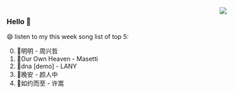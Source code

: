 <img align="right"  src="https://github-readme-stats.vercel.app/api/top-langs/?username=kvnZero" />

### Hello 👋

😄 listen to my this week song list of top 5:

0. 🌈明明 - 周兴哲
1. 🌈Our Own Heaven - Masetti
2. 🌈dna [demo] - LANY
3. 🌈晚安 - 颜人中
4. 🌈如约而至 - 许嵩

